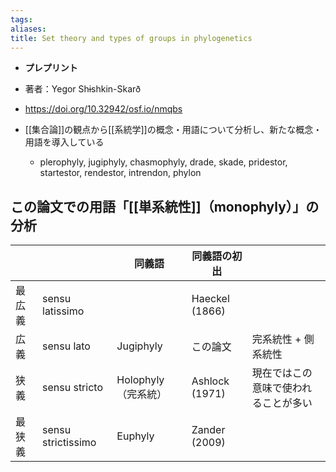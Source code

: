 ```yaml
---
tags: 
aliases:
title: Set theory and types of groups in phylogenetics
---
```


- **プレプリント**
- 著者：Yegor Shɨshkin-Skarð
- https://doi.org/10.32942/osf.io/nmqbs

- [[集合論]]の観点から[[系統学]]の概念・用語について分析し、新たな概念・用語を導入している
	- plerophyly, jugiphyly, chasmophyly, drade, skade, pridestor, startestor, rendestor, intrendon, phylon

## この論文での用語「[[単系統性]]（monophyly）」の分析

|  |  | 同義語 | 同義語の初出 |  |
| ---- | ---- | ---- | ---- | ---- |
| 最広義 | sensu latissimo |  | Haeckel (1866) |  |
| 広義 | sensu lato | Jugiphyly | この論文 | 完系統性 + 側系統性 |
| 狭義 | sensu stricto | Holophyly（完系統） | Ashlock (1971)	 | 現在ではこの意味で使われることが多い |
| 最狭義 | sensu strictissimo | Euphyly | Zander (2009) |  |


